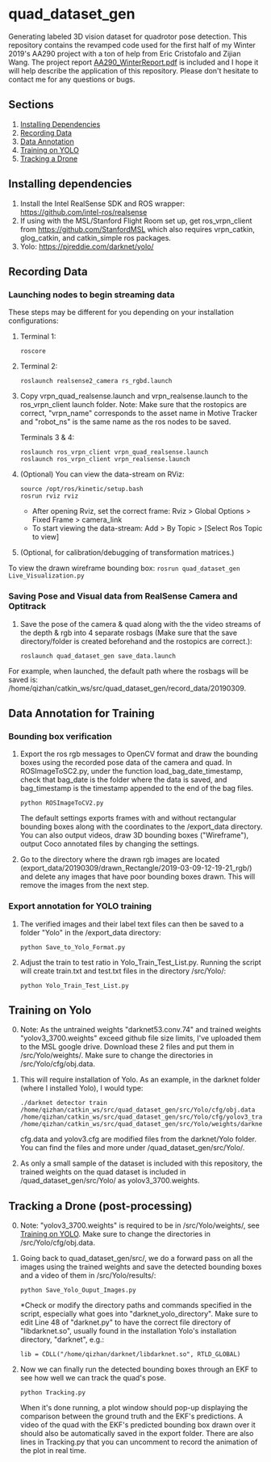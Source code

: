 # quad_dataset_gen
Generating labeled 3D vision dataset for quadrotor pose detection. This repository contains the revamped code used for the first half of my Winter 2019's AA290 project with a ton of help from Eric Cristofalo and Zijian Wang. The project report [AA290_WinterReport.pdf](AA290_WinterReport.pdf) is included and I hope it will help describe the application of this repository. Please don't hesitate to contact me for any questions or bugs.

## Sections
1. [Installing Dependencies](#installing-dependencies)
2. [Recording Data](#recording-data)
3. [Data Annotation](#data-annotation)
4. [Training on YOLO](#training-on-yolo)
5. [Tracking a Drone](#tracking-a-drone)

## Installing dependencies
1. Install the Intel RealSense SDK and ROS wrapper: https://github.com/intel-ros/realsense
2. If using with the MSL/Stanford Flight Room set up, get ros_vrpn_client from https://github.com/StanfordMSL which also requires vrpn_catkin, glog_catkin, and catkin_simple ros packages.
3. Yolo: https://pjreddie.com/darknet/yolo/

## Recording Data
### Launching nodes to begin streaming data
These steps may be different for you depending on your installation configurations:
1. Terminal 1:
	```
	roscore
	```
2. Terminal 2:
	```
	roslaunch realsense2_camera rs_rgbd.launch
	```
3. Copy vrpn_quad_realsense.launch and vrpn_realsense.launch to the ros_vrpn_client launch folder. Note: Make sure that the rostopics are correct, "vrpn_name" corresponds to the asset name in Motive Tracker and "robot_ns" is the same name as the ros nodes to be saved.

	Terminals 3 & 4:
	```
	roslaunch ros_vrpn_client vrpn_quad_realsense.launch
	roslaunch ros_vrpn_client vrpn_realsense.launch
	```
4. (Optional) You can view the data-stream on RViz:

	```
	source /opt/ros/kinetic/setup.bash
	rosrun rviz rviz
	```
	- After opening Rviz, set the correct frame: Rviz > Global Options > Fixed Frame > camera_link
	- To start viewing the data-stream: Add > By Topic > [Select Ros Topic to view]

5. (Optional, for calibration/debugging of transformation matrices.)

 To view the drawn wireframe bounding box:
	```
	rosrun quad_dataset_gen Live_Visualization.py
	```

### Saving Pose and Visual data from RealSense Camera and Optitrack
1. Save the pose of the camera & quad along with the the video streams of the depth & rgb into 4 separate rosbags (Make sure that the save directory/folder is created beforehand and the rostopics are correct.):

	```
	roslaunch quad_dataset_gen save_data.launch
	```
For example, when launched, the default path where the rosbags will be saved is: /home/qizhan/catkin_ws/src/quad_dataset_gen/record_data/20190309.

## Data Annotation for Training
### Bounding box verification
1. Export the ros rgb messages to OpenCV format and draw the bounding boxes using the recorded pose data of the camera and quad. In ROSImageToSC2.py, under the function load_bag_date_timestamp, check that bag_date is the folder where the data is saved, and bag_timestamp is the timestamp appended to the end of the bag files.

	```
	python ROSImageToCV2.py
	```
	The default settings exports frames with and without rectangular bounding boxes along with the coordinates to the /export_data directory. You can also output videos, draw 3D bounding boxes ("Wireframe"), output Coco annotated files by changing the settings.

2. Go to the directory where the drawn rgb images are located (export_data/20190309/drawn_Rectangle/2019-03-09-12-19-21_rgb/) and delete any images that have poor bounding boxes drawn. This will remove the images from the next step.

### Export annotation for YOLO training
1. The verified images and their label text files can then be saved to a folder "Yolo" in the /export_data directory:
	```
	python Save_to_Yolo_Format.py
	```
2. Adjust the train to test ratio in Yolo_Train_Test_List.py. Running the script will create train.txt and test.txt files in the directory /src/Yolo/:
	```
	python Yolo_Train_Test_List.py
	```

## Training on Yolo
0. Note: As the untrained weights "darknet53.conv.74" and trained weights "yolov3_3700.weights" exceed github file size limits, I've uploaded them to the MSL google drive. Download these 2 files and put them in /src/Yolo/weights/. Make sure to change the directories in /src/Yolo/cfg/obj.data.

1. This will require installation of Yolo. As an example, in the darknet folder (where I installed Yolo), I would type:
	```
	./darknet detector train /home/qizhan/catkin_ws/src/quad_dataset_gen/src/Yolo/cfg/obj.data /home/qizhan/catkin_ws/src/quad_dataset_gen/src/Yolo/cfg/yolov3_train.cfg /home/qizhan/catkin_ws/src/quad_dataset_gen/src/Yolo/weights/darknet53.conv.74
	```
	cfg.data and yolov3.cfg are modified files from the darknet/Yolo folder. You can find the files and more under /quad_dataset_gen/src/Yolo/.

2. As only a small sample of the dataset is included with this repository, the trained weights on the quad dataset is included in /quad_dataset_gen/src/Yolo/ as yolov3_3700.weights.

## Tracking a Drone (post-processing)
0. Note: "yolov3_3700.weights" is required to be in /src/Yolo/weights/, see [Training on YOLO](#training-on-yolo). Make sure to change the directories in /src/Yolo/cfg/obj.data.

1. Going back to quad_dataset_gen/src/, we do a forward pass on all the images using the trained weights and save the detected bounding boxes and a video of them in /src/Yolo/results/:
	```
	python Save_Yolo_Ouput_Images.py
	```
	*Check or modify the directory paths and commands specified in the script, especially what goes into "darknet_yolo_directory". Make sure to edit Line 48 of "darknet.py" to have the correct file directory of "libdarknet.so", usually found in the installation Yolo's installation directory, "darknet", e.g.: 
	```
	lib = CDLL("/home/qizhan/darknet/libdarknet.so", RTLD_GLOBAL)
	```

2. Now we can finally run the detected bounding boxes through an EKF to see how well we can track the quad's pose.
	```
	python Tracking.py
	```
	When it's done running, a plot window should pop-up displaying the comparison between the ground truth and the EKF's predictions. A video of the quad with the EKF's predicted bounding box drawn over it should also be automatically saved in the export folder. There are also lines in Tracking.py that you can uncomment to record the animation of the plot in real time.
